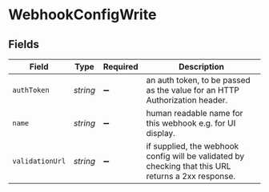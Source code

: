 # WebhookConfigWrite


## Fields

| Field                                                                                               | Type                                                                                                | Required                                                                                            | Description                                                                                         |
| --------------------------------------------------------------------------------------------------- | --------------------------------------------------------------------------------------------------- | --------------------------------------------------------------------------------------------------- | --------------------------------------------------------------------------------------------------- |
| `authToken`                                                                                         | *string*                                                                                            | :heavy_minus_sign:                                                                                  | an auth token, to be passed as the value for an HTTP Authorization header.                          |
| `name`                                                                                              | *string*                                                                                            | :heavy_minus_sign:                                                                                  | human readable name for this webhook e.g. for UI display.                                           |
| `validationUrl`                                                                                     | *string*                                                                                            | :heavy_minus_sign:                                                                                  | if supplied, the webhook config will be validated by checking that this URL returns a 2xx response. |